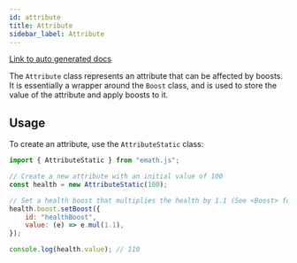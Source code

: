 ```yaml
---
id: attribute
title: Attribute
sidebar_label: Attribute
---
```


[Link to auto generated docs](https://xshadowblade.github.io/emath.js/typedoc/classes/classes_Attribute.AttributeStatic.html)

The `Attribute` class represents an attribute that can be affected by boosts. It is essentially a wrapper around the `Boost` class, and is used to store the value of the attribute and apply boosts to it.

## Usage

To create an attribute, use the `AttributeStatic` class:

```js title="attribute.js"
import { AttributeStatic } from "emath.js";

// Create a new attribute with an initial value of 100
const health = new AttributeStatic(100);

// Set a health boost that multiplies the health by 1.1 (See <Boost> for more information)
health.boost.setBoost({
    id: "healthBoost",
    value: (e) => e.mul(1.1),
});

console.log(health.value); // 110
```

